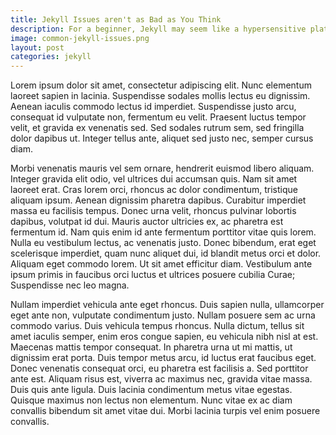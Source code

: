 ```yaml
---
title: Jekyll Issues aren't as Bad as You Think
description: For a beginner, Jekyll may seem like a hypersensitive platform. A little deviation in the code will lead to an error or will not output the desired result. I have discussed some common issues that occur. 
image: common-jekyll-issues.png
layout: post
categories: jekyll
---
```


Lorem ipsum dolor sit amet, consectetur adipiscing elit. Nunc elementum laoreet sapien in lacinia. Suspendisse sodales mollis lectus eu dignissim. Aenean iaculis commodo lectus id imperdiet. Suspendisse justo arcu, consequat id vulputate non, fermentum eu velit. Praesent luctus tempor velit, et gravida ex venenatis sed. Sed sodales rutrum sem, sed fringilla dolor dapibus ut. Integer tellus ante, aliquet sed justo nec, semper cursus diam.

Morbi venenatis mauris vel sem ornare, hendrerit euismod libero aliquam. Integer gravida elit odio, vel ultrices dui accumsan quis. Nam sit amet laoreet erat. Cras lorem orci, rhoncus ac dolor condimentum, tristique aliquam ipsum. Aenean dignissim pharetra dapibus. Curabitur imperdiet massa eu facilisis tempus. Donec urna velit, rhoncus pulvinar lobortis dapibus, volutpat id dui. Mauris auctor ultricies ex, ac pharetra est fermentum id. Nam quis enim id ante fermentum porttitor vitae quis lorem. Nulla eu vestibulum lectus, ac venenatis justo. Donec bibendum, erat eget scelerisque imperdiet, quam nunc aliquet dui, id blandit metus orci et dolor. Aliquam eget commodo lorem. Ut sit amet efficitur diam. Vestibulum ante ipsum primis in faucibus orci luctus et ultrices posuere cubilia Curae; Suspendisse nec leo magna.

Nullam imperdiet vehicula ante eget rhoncus. Duis sapien nulla, ullamcorper eget ante non, vulputate condimentum justo. Nullam posuere sem ac urna commodo varius. Duis vehicula tempus rhoncus. Nulla dictum, tellus sit amet iaculis semper, enim eros congue sapien, eu vehicula nibh nisl at est. Maecenas mattis tempor consequat. In pharetra urna ut mi mattis, ut dignissim erat porta. Duis tempor metus arcu, id luctus erat faucibus eget. Donec venenatis consequat orci, eu pharetra est facilisis a. Sed porttitor ante est. Aliquam risus est, viverra ac maximus nec, gravida vitae massa. Duis quis ante ligula. Duis lacinia condimentum metus vitae egestas. Quisque maximus non lectus non elementum. Nunc vitae ex ac diam convallis bibendum sit amet vitae dui. Morbi lacinia turpis vel enim posuere convallis.